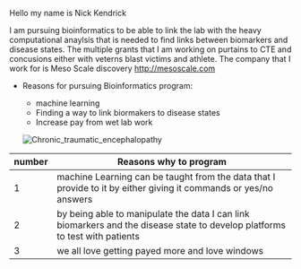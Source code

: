 Hello my name is Nick Kendrick

I am pursuing bioinformatics to be able to link the lab with the heavy computational anaylsis that is needed to find links between biomarkers and disease states. The multiple grants that I am working on purtains to CTE and concusions either with veterns blast victims and athlete. The company that I work for is Meso Scale discovery http://mesoscale.com 

* Reasons for pursuing Bioinformatics program:
  * machine learning
  * Finding a way to link biormakers to disease states
  * Increase pay from wet lab work
  
  ![Chronic_traumatic_encephalopathy](Chronic_traumatic_encephalopathy.png)
  
number |Reasons why to program
------------ | -------------
1 | machine Learning can be taught from the data that I provide to it by either giving it commands or yes/no answers  
2 | by being able to manipulate the data I can link biomarkers and the disease state to develop platforms to test with patients
3 | we all love getting payed more and love windows

  
  
  
  
 
  
